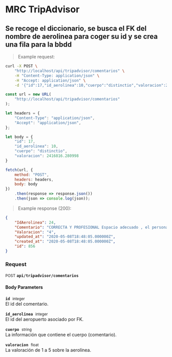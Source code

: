 # MRC TripAdvisor


## Se recoge el diccionario, se busca el FK del nombre de aerolinea para coger su id y se crea una fila para la bbdd



> Example request:

```bash
curl -X POST \
    "http://localhost/api/tripadvisor/comentarios" \
    -H "Content-Type: application/json" \
    -H "Accept: application/json" \
    -d '{"id":17,"id_aerolinea":10,"cuerpo":"distinctio","valoracion":2416816.280998}'

```

```javascript
const url = new URL(
    "http://localhost/api/tripadvisor/comentarios"
);

let headers = {
    "Content-Type": "application/json",
    "Accept": "application/json",
};

let body = {
    "id": 17,
    "id_aerolinea": 10,
    "cuerpo": "distinctio",
    "valoracion": 2416816.280998
}

fetch(url, {
    method: "POST",
    headers: headers,
    body: body
})
    .then(response => response.json())
    .then(json => console.log(json));
```


> Example response (200):

```json
{
    "IdAerolinea": 24,
    "Comentario": "CORRECTA Y PROFESIONAL Espacio adecuado , el personal atento y agradable . La comida correcta, la limpieza buena . Los labavos limpios y suficientes",
    "Valoracion": "4",
    "updated_at": "2020-05-08T18:48:05.000000Z",
    "created_at": "2020-05-08T18:48:05.000000Z",
    "id": 856
}
```

### Request
<small class="badge badge-black">POST</small>
 **`api/tripadvisor/comentarios`**

<h4 class="fancy-heading-panel"><b>Body Parameters</b></h4>
<p>
    <code><b>id</b></code>&nbsp; <small>integer</small>     <br>
    El id del comentario.
</p>
<p>
    <code><b>id_aerolinea</b></code>&nbsp; <small>integer</small>     <br>
    El id del aeropuerto asociado por FK.
</p>
<p>
    <code><b>cuerpo</b></code>&nbsp; <small>string</small>     <br>
    La información que contiene el cuerpo (comentario).
</p>
<p>
    <code><b>valoracion</b></code>&nbsp; <small>float</small>     <br>
    La valoración de 1 a 5 sobre la aerolínea.
</p>



